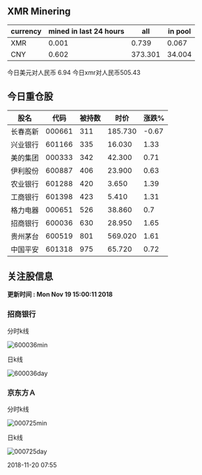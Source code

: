 ## XMR Minering

|currency|mined in last 24 hours|all|in pool|
|---|---|---|---|
|XMR|0.001|0.739|0.067|
|CNY|0.602|373.301|34.004|

今日美元对人民币 6.94	今日xmr对人民币505.43


## 今日重仓股 

|股名|代码|被持数|时价|涨跌%|
|---|---|---|---|---|
|长春高新|000661|311|185.730|-0.67|
|兴业银行|601166|335|16.030|1.33|
|美的集团|000333|342|42.300|0.71|
|伊利股份|600887|406|23.900|0.63|
|农业银行|601288|420|3.650|1.39|
|工商银行|601398|423|5.410|1.31|
|格力电器|000651|526|38.860|0.7|
|招商银行|600036|630|28.950|1.65|
|贵州茅台|600519|801|569.020|1.61|
|中国平安|601318|975|65.720|0.72|

## 关注股信息
**更新时间 : Mon Nov 19 15:00:11 2018**
### 招商银行 
分时k线

![600036min](http://image.sinajs.cn/newchart/min/n/sh600036.gif)

日k线

![600036day](http://image.sinajs.cn/newchart/daily/n/sh600036.gif)

### 京东方Ａ 
分时k线

![000725min](http://image.sinajs.cn/newchart/min/n/sz000725.gif)

日k线

![000725day](http://image.sinajs.cn/newchart/daily/n/sz000725.gif)

2018-11-20 07:55